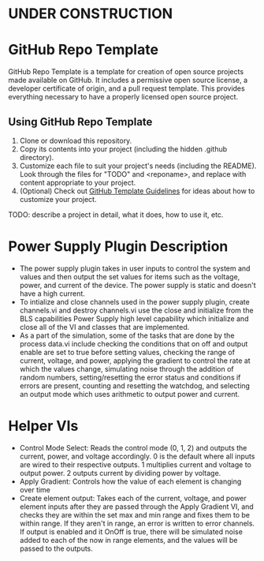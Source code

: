 # UNDER CONSTRUCTION
# GitHub Repo Template

GitHub Repo Template is a template for creation of open source projects made
available on GitHub. It includes a permissive open source license, a developer
certificate of origin, and a pull request template. This provides everything
necessary to have a properly licensed open source project.

## Using GitHub Repo Template

1. Clone or download this repository.
2. Copy its contents into your project (including the hidden .github directory). 
3. Customize each file to suit your project's needs (including the README). Look through the files for "TODO" and \<reponame\>, and replace with content appropriate to your project.
4. (Optional) Check out [GitHub Template Guidelines](https://github.com/cezaraugusto/github-template-guidelines) for ideas about how to customize your project.

TODO: describe a project in detail, what it does, how to use it, etc.

# Power Supply Plugin Description

* The power supply plugin takes in user inputs to control the system and values and then output the set values for items such as the voltage, power, and current of the device. The power supply is static and doesn't have a high current.
* To intialize and close channels used in the power supply plugin, create channels.vi and destroy channels.vi use the close and initialize from the BLS capabilities Power Supply high level capability which initialize and close all of the VI and classes that are implemented.
* As a part of the simulation, some of the tasks that are done by the process data.vi include checking the conditions that on off and output enable are set to true before setting values, checking the range of current, voltage, and power, applying the gradient to control the rate at which the values change, simulating noise through the addition of random numbers, setting/resetting the error status and conditions if errors are present, counting and resetting the watchdog, and selecting an output mode which uses arithmetic to output power and current.

# Helper VIs
* Control Mode Select: Reads the control mode (0, 1, 2) and outputs the current, power, and voltage accordingly. 0 is the default where all inputs are wired to their respective outputs. 1 multiplies current and voltage to output power. 2 outputs current by dividing power by voltage.
* Apply Gradient: Controls how the value of each element is changing over time
* Create element output: Takes each of the current, voltage, and power element inputs after they are passed through the Apply Gradient VI, and checks they are within the set max and min range and fixes them to be within range. If they aren't in range, an error is written to error channels. If output is enabled and it OnOff is true, there will be simulated noise added to each of the now in range elements, and the values will be passed to the outputs.
